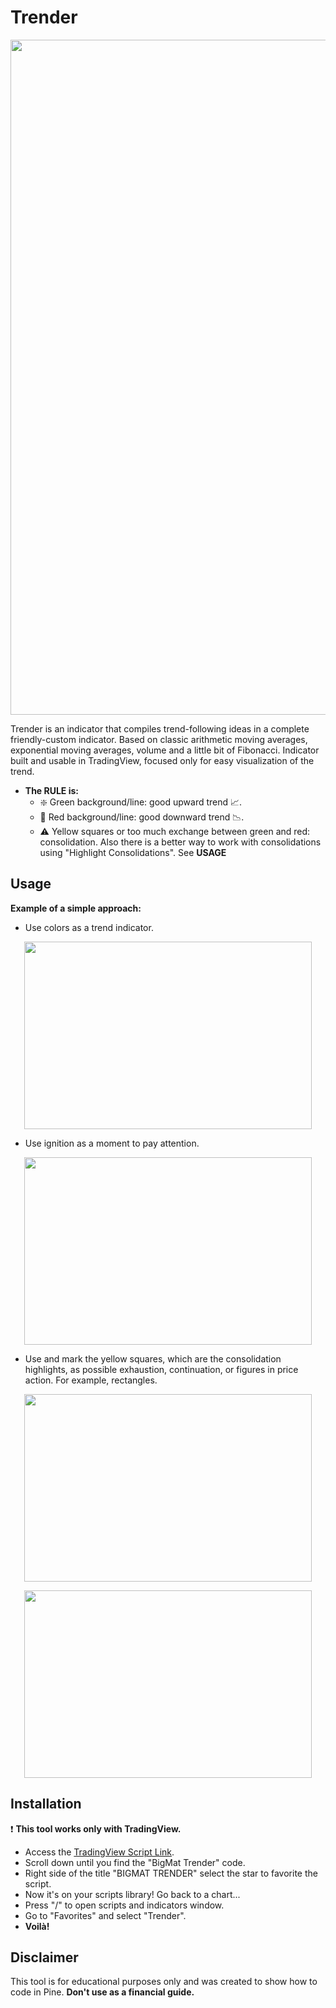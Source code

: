 # Trender

<p align="center">
  <img width="1080" src="https://i.postimg.cc/yN3kP2qf/V3-0.png">
</p>

Trender is an indicator that compiles trend-following ideas in a complete friendly-custom indicator. Based on classic arithmetic moving averages, exponential moving averages, volume and a little bit of Fibonacci.
Indicator built and usable in TradingView, focused only for easy visualization of the trend. 

- **The RULE is:**
  - ❇️ Green background/line: good upward trend 📈. 
  - 🔴 Red background/line: good downward trend 📉. 
  - ⚠️ Yellow squares or too much exchange between green and red: consolidation. Also there is a better way to work with consolidations using "Highlight Consolidations". See **USAGE**
  
## Usage
**Example of a simple approach:**
- Use colors as a trend indicator.
<p align="center">
  <img width="460" height="300" src="https://i.postimg.cc/Twp1wS0j/uptrend-gold.png">
</p>

- Use ignition as a moment to pay attention.
<p align="center">
  <img width="460" height="300" src="https://i.postimg.cc/x1s8GnXD/xauusd.png">
</p>

- Use and mark the yellow squares, which are the consolidation highlights, as possible exhaustion, continuation, or figures in price action. For example, rectangles.
<p align="center">
  <img width="460" height="300" src="https://i.postimg.cc/J4VpmW4L/xauusd.png">
</p>
<p align="center">
  <img width="460" height="300" src="https://i.postimg.cc/FKVx9fz5/xauusd.png">
</p>

## Installation

❗️ **This tool works only with TradingView.**

- Access the [TradingView Script Link](https://br.tradingview.com/script/PyzYltq6/).
- Scroll down until you find the "BigMat Trender" code.
- Right side of the title "BIGMAT TRENDER" select the star to favorite the script.
- Now it's on your scripts library! Go back to a chart...
- Press "/" to open scripts and indicators window.
- Go to "Favorites" and select "Trender".
- **Voilà!**

## Disclaimer
This tool is for educational purposes only and was created to show how to code in Pine.
**Don't use as a financial guide.**
